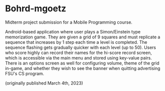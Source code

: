 # Bohrd-mgoetz
Midterm project submission for a Mobile Programming course.

Android-based application where user plays a Simon/Einstein type memorization game. They are given a grid of 9 squares and must replicate a sequence that increases by 1 step each time a level is completed. The sequence flashing gets gradually quicker with each level (up to 50).
Users who score highly can record their names for the hi-score record screen, which is accessible via the main menu and stored using key-value pairs.
There is an options screen as well for configuring volume, theme of the grid in-game, and whether they wish to see the banner when quitting advertising FSU's CS program.

(originally published March 4th, 2023)
